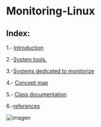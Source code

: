 # Monitoring-Linux

## Index:

1.- [Introduction](introduccion.md)

2.-[System tools.](doc.md)

3.-[Systems dedicated to monitorize](sistemas.md)

4.- [Concept map](conceptualmap.md)

5.- [Class documentation](Monitorizacion_clases_Xicobot.pdf)

6.-[references](references.md)

![imagen](img/penguin.avif) 

